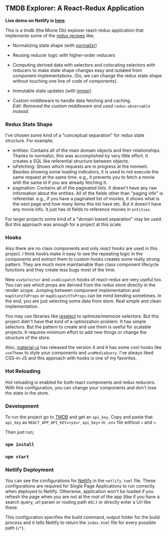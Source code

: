 ## TMDB Explorer: A React-Redux Application

**Live demo on Netlify is [here](https://tmdb-explorer.netlify.com/)**.

This is a tmdb (the Movie Db) explorer react-redux application that implements some of the [redux recipes](https://redux.js.org/recipes/recipe-index) like;

- Normalizing state shape (with [normalizr](https://github.com/paularmstrong/normalizr))

* Reusing reducer logic with higher-order reducers

- Computing derived data with selectors and colocating selectors with reducers to make state shape changes easy and isolated from component implementations. (So, we can change the redux state shape without touching one line of code of components).

* Immutable state updates (with [immer](https://github.com/immerjs/immer))

- Custom middleware to handle data fetching and caching.  
*Edit: Removed the custom middleware and used `redux-observable` instead.*

### Redux State Shape

I've chosen some kind of a "conceptual separation" for redux state structure. For example;

- entities: Contains all of the main domain objects and their relationships. Thanks to normalizr, this was accomplished by very little effort. It creates a SQL like referential structure between objects.
- isFetching: Shows which requests are in progress at the moment. Besides showing some loading indicators, it is used to not execute the same request at the same time. e.g., it prevents you to fetch a movie with the same id if you are already fetching it.
- pagination: Contains all of the paginated lists. It doesn't have any raw information about the entities. All of the fields other than "paging info" is referential. e.g., if you have a paginated list of movies, it shows what is the next page and how many items this list have etc. But it doesn't have any movie info. It just has id fields to reference movies in `entities`.

For larger projects some kind of a "domain based separation" may be used. But this approach was anough for a project at this scale.

### Hooks

Also there are no class components and only _react hooks_ are used in this project. I think hooks make it easy to see the repeating logic in the components and extract them to custom hooks creates some really strong pattern. They are much more maintainable than class component lifecycle functions and they create less bugs most of the time.

New `useSelector` and `useDispatch` hooks of react-redux are very useful too. You can see which props are derived from the redux store directly in the render scope. Jumping between component implementation and `mapStateToProps` or `mapDispatchToProps` can be mind bending sometimes. In the end, you are just selecting some data from store. Real simple and clean implementation.

You may use libraries like [reselect](https://github.com/reduxjs/reselect) to optimize/memoize selectors. But this project didn't have that kind of a optimization problem. It has simple selectors. But the pattern to create and use them is useful for scalable projects. It requires minimum effort to add new things or change the structure of the store.

Also, [material-ui](https://material-ui.com/) has released the version 4 and it has some cool hooks like `useTheme` to style your components and `useMediaQuery`. I've always liked CSS-in-JS and this approach with hooks is one of my favorites.

### Hot Reloading

Hot reloading is enabled for both react components and redux reducers. With this configuration, you can change your components and don't lose the state in the store.

### Development

To run the project go to [TMDB](https://developers.themoviedb.org/3) and get an `api_key`. Copy and paste that `api_key` as `REACT_APP_API_KEY=<your_api_key>` in `.env` file without `<` and `>`.

Then just run;

### `npm install`

### `npm start`

### Netlify Deployment

You can see the configurations for [Netlify](https://www.netlify.com/) in the `netlify.toml` file. These configurations are required for Single Page Applications to run correctly when deployed to Netlify. Otherwise, application won't be loaded if you refresh the page when you are not at the root of the app (like if you have a search query, url param or routing path etc.) or directly enter a Url like these.

This configuration specifies the build command, output folder for the build process and it tells Netlify to return the `index.html` file for every possible path (`/*`).

